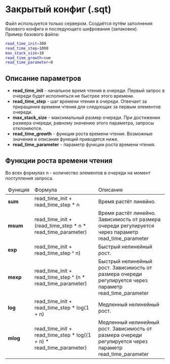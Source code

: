 # Закрытый конфиг (.sqt)
Файл используется только сервером. Создаётся путём заполнения базового конфига и последующего шифрования (запаковки).  
Пример базового файла:
```bash
read_time_init=300
read_time_step=1000
max_stack_size=10
read_time_growth=sum
read_time_parameter=0
```
## Описание параметров
- **read_time_init** - начальное время чтения в очереди. Первый запрос в очереди будет исполняться не быстрее этого времени.  
- **read_time_step** - шаг времени чтения в очереди. Отвечает за приращение времени чтения для следующих за первым элементов очереди.  
- **max_stack_size** - максимальный размер очереди. При достижении размера очереди, равному значению этого параметра, запросы отклоняются.  
- **read_time_growth** - функция роста времени чтения. Возможные значения и описания функций приводятся ниже.  
- **read_time_parameter** - параметр функции роста времени чтения.  

## Функции роста времени чтения  
Во всех формулах n - количество элементов в очереди на момент поступления запроса.  

<table>
      <thead>
            <tr>
                  <td>Функция</td>
                  <td>Формула</td>
                  <td>Описание</td>
            </tr>
      </thead>
      <tbody>
            <tr>
                  <td><b>sum</b></td>
                  <td>read_time_init + read_time_step * n</td>
                  <td>Время растёт линейно.</td>
            </tr>
            <tr>
                  <td><b>msum</b></td>
                  <td>read_time_init + (read_time_step * n * read_time_parameter)</td>
                  <td>Время растёт линейно. Зависимость от размера очереди регулируется через параметр read_time_parameter</td>
            </tr>
            <tr>
                  <td><b>exp</b></td>
                  <td>read_time_init + read_time_step ^ n)</td>
                  <td>Быстрый нелинейный рост.</td>
            </tr>
            <tr>
                  <td><b>mexp</b></td>
                  <td>read_time_init + read_time_step ^ (n * read_time_parameter)</td>
                  <td>Быстрый нелинейный рост. Зависимость от размера очереди регулируется через параметр read_time_parameter</td>
            </tr>
            <tr>
                  <td><b>log</b></td>
                  <td>read_time_init + read_time_step * log(1 + n)</td>
                  <td>Медленный нелинейный рост.</td>
            </tr>
            <tr>
                  <td><b>mlog</b></td>
                  <td>read_time_init + read_time_step * log((1 + n) * read_time_parameter)</td>
                  <td>Медленный нелинейный рост. Зависимость от размера очереди регулируется через параметр read_time_parameter</td>
            </tr>
      </tbody>
</table>
